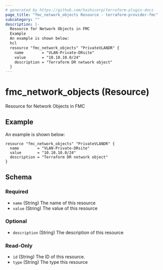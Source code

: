 ```yaml
---
# generated by https://github.com/hashicorp/terraform-plugin-docs
page_title: "fmc_network_objects Resource - terraform-provider-fmc"
subcategory: ""
description: |-
  Resource for Network Objects in FMC
  Example
  An example is shown below:
  hcl
  resource "fmc_network_objects" "PrivateVLANDR" {
    name        = "VLAN-Private-DRsite"
    value       = "10.10.10.0/24"
    description = "Terraform DR network object"
  }
---
```


# fmc_network_objects (Resource)

Resource for Network Objects in FMC

## Example
An example is shown below: 
```hcl
resource "fmc_network_objects" "PrivateVLANDR" {
  name        = "VLAN-Private-DRsite"
  value       = "10.10.10.0/24"
  description = "Terraform DR network object"
}
```



<!-- schema generated by tfplugindocs -->
## Schema

### Required

- `name` (String) The name of this resource
- `value` (String) The value of this resource

### Optional

- `description` (String) The description of this resource

### Read-Only

- `id` (String) The ID of this resource.
- `type` (String) The type this resource


